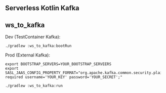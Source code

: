 Serverless Kotlin Kafka
-----------------------

## ws_to_kafka

Dev (TestContainer Kafka):
```
./gradlew :ws_to_kafka:bootRun
```

Prod (External Kafka):
```
export BOOTSTRAP_SERVERS=YOUR_BOOTSTRAP_SERVEERS
export SASL_JAAS_CONFIG_PROPERTY_FORMAT="org.apache.kafka.common.security.plain.PlainLoginModule required username='YOUR_KEY' password='YOUR_SECRET';"

./gradlew :ws_to_kafka:run
```
